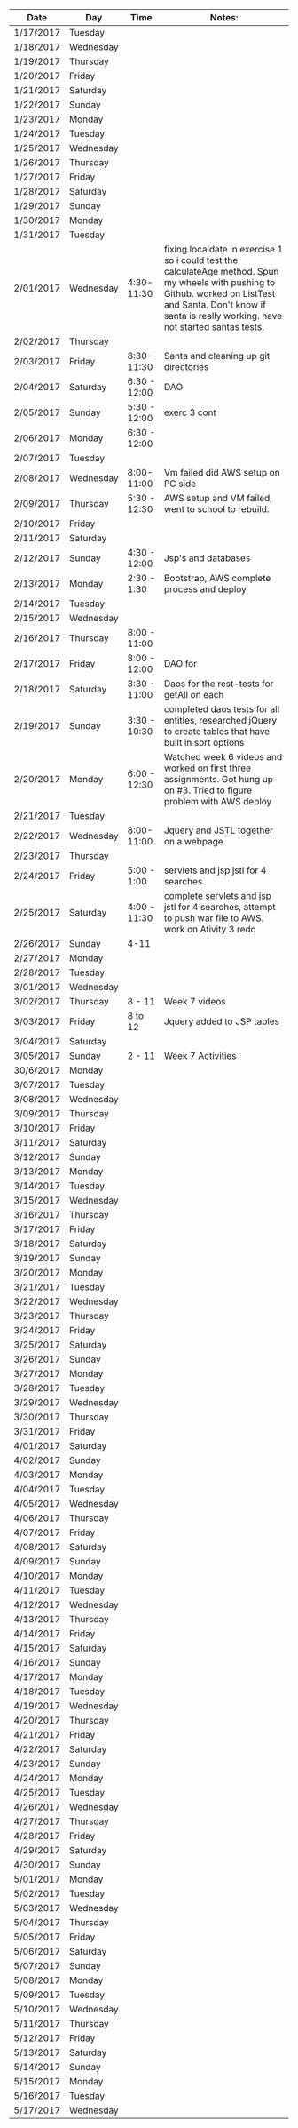 | Date  | Day  |   Time    |   Notes:   |
|-----------------------------|------------------------------|---------------------|------------------------------------------------------------------|
|	1/17/2017	|	Tuesday	|		|		|  
|	1/18/2017	|	Wednesday	|		|		|
|	1/19/2017	|	Thursday	|		|		|
|	1/20/2017	|	Friday	|		|		|
|	1/21/2017	|	Saturday	|		|		|
|	1/22/2017	|	Sunday	|		|		|
|	1/23/2017	|	Monday	|		|		|
|	1/24/2017	|	Tuesday	|		|		|
|	1/25/2017	|	Wednesday	|		|		|
|	1/26/2017	|	Thursday	|		|		|
|	1/27/2017	|	Friday	|		|		|
|	1/28/2017	|	Saturday	|		|		|
|	1/29/2017	|	Sunday	|		|		|
|	1/30/2017	|	Monday	|		|		|
|	1/31/2017	|	Tuesday	|		|		|
|	2/01/2017	|	Wednesday	|4:30-11:30 		|fixing localdate in exercise 1 so i could test the calculateAge method.  Spun my wheels with pushing  to Github.  worked on ListTest and Santa.  Don't know if santa is really working.  have not started santas tests.		|
|	2/02/2017	|	Thursday	|		|		|
|	2/03/2017	|	Friday	| 8:30-11:30		|Santa and cleaning up git directories		|
|	2/04/2017	|	Saturday	|6:30 -  12:00		|DAO		|
|	2/05/2017	|	Sunday	|	5:30 - 12:00	|exerc 3 cont		|
|	2/06/2017	|	Monday	|6:30 -  12:00		|		|
|	2/07/2017	|	Tuesday	|		|		|
|	2/08/2017	|	Wednesday	|8:00-11:00		|Vm failed did AWS setup on PC side		|
|	2/09/2017	|	Thursday	|5:30 - 12:30		|AWS setup and VM failed, went to school to rebuild.|
|	2/10/2017	|	Friday	|		|		|
|	2/11/2017	|	Saturday	|		|		|
|	2/12/2017	|	Sunday	|4:30 - 12:00		|Jsp's and databases		|
|	2/13/2017	|	Monday	|2:30 - 1:30		|Bootstrap, AWS complete process and deploy |
|	2/14/2017	|	Tuesday	|		|		|
|	2/15/2017	|	Wednesday	|		|		|
|	2/16/2017	|	Thursday	|8:00 - 11:00		|		|
|	2/17/2017	|	Friday	|8:00 - 12:00		|DAO for 		|
|	2/18/2017	|	Saturday	|3:30 - 11:00		|Daos for the rest-tests for getAll on each		|
|	2/19/2017	|	Sunday	|3:30 - 10:30		|completed daos tests for all entities, researched jQuery to create tables that have built in sort options		|
|	2/20/2017	|	Monday	| 6:00 - 12:30		|Watched week 6 videos and worked on first three assignments.  Got hung up on #3.  Tried to figure problem with AWS deploy		|
|	2/21/2017	|	Tuesday	|		|		|
|	2/22/2017	|	Wednesday	|8:00-11:00		|Jquery and JSTL together on a webpage		|
|	2/23/2017	|	Thursday	|		|		|
|	2/24/2017	|	Friday	|5:00 - 1:00		|servlets and jsp jstl for 4 searches		|
|	2/25/2017	|	Saturday	|4:00 - 11:30		|complete servlets and jsp jstl for 4 searches, attempt to push war file to AWS. work on Ativity 3 redo		|
|	2/26/2017	|	Sunday	|4-11		|		|
|	2/27/2017	|	Monday	|		|		|
|	2/28/2017	|	Tuesday	|		|		|
|	3/01/2017	|	Wednesday	|		|		|
|	3/02/2017	|	Thursday	|8 - 11		|Week 7 videos		|
|	3/03/2017	|	Friday	|8 to 12		|Jquery added to JSP tables		|
|	3/04/2017	|	Saturday	|		|		|
|	3/05/2017	|	Sunday	|2 - 11		|Week 7 Activities		|
|	30/6/2017	|	Monday	|		|		|
|	3/07/2017	|	Tuesday	|		|		|
|	3/08/2017	|	Wednesday	|		|		|
|	3/09/2017	|	Thursday	|		|		|
|	3/10/2017	|	Friday	|		|		|
|	3/11/2017	|	Saturday	|		|		|
|	3/12/2017	|	Sunday	|		|		|
|	3/13/2017	|	Monday	|		|		|
|	3/14/2017	|	Tuesday	|		|		|
|	3/15/2017	|	Wednesday	|		|		|
|	3/16/2017	|	Thursday	|		|		|
|	3/17/2017	|	Friday	|		|		|
|	3/18/2017	|	Saturday	|		|		|
|	3/19/2017	|	Sunday	|		|		|
|	3/20/2017	|	Monday	|		|		|
|	3/21/2017	|	Tuesday	|		|		|
|	3/22/2017	|	Wednesday	|		|		|
|	3/23/2017	|	Thursday	|		|		|
|	3/24/2017	|	Friday	|		|		|
|	3/25/2017	|	Saturday	|		|		|
|	3/26/2017	|	Sunday	|		|		|
|	3/27/2017	|	Monday	|		|		|
|	3/28/2017	|	Tuesday	|		|		|
|	3/29/2017	|	Wednesday	|		|		|
|	3/30/2017	|	Thursday	|		|		|
|	3/31/2017	|	Friday	|		|		|
|	4/01/2017	|	Saturday	|		|		|
|	4/02/2017	|	Sunday	|		|		|
|	4/03/2017	|	Monday	|		|		|
|	4/04/2017	|	Tuesday	|		|		|
|	4/05/2017	|	Wednesday	|		|		|
|	4/06/2017	|	Thursday	|		|		|
|	4/07/2017	|	Friday	|		|		|
|	4/08/2017	|	Saturday	|		|		|
|	4/09/2017	|	Sunday	|		|		|
|	4/10/2017	|	Monday	|		|		|
|	4/11/2017	|	Tuesday	|		|		|
|	4/12/2017	|	Wednesday	|		|		|
|	4/13/2017	|	Thursday	|		|		|
|	4/14/2017	|	Friday	|		|		|
|	4/15/2017	|	Saturday	|		|		|
|	4/16/2017	|	Sunday	|		|		|
|	4/17/2017	|	Monday	|		|		|
|	4/18/2017	|	Tuesday	|		|		|
|	4/19/2017	|	Wednesday	|		|		|
|	4/20/2017	|	Thursday	|		|		|
|	4/21/2017	|	Friday	|		|		|
|	4/22/2017	|	Saturday	|		|		|
|	4/23/2017	|	Sunday	|		|		|
|	4/24/2017	|	Monday	|		|		|
|	4/25/2017	|	Tuesday	|		|		|
|	4/26/2017	|	Wednesday	|		|		|
|	4/27/2017	|	Thursday	|		|		|
|	4/28/2017	|	Friday	|		|		|
|	4/29/2017	|	Saturday	|		|		|
|	4/30/2017	|	Sunday	|		|		|
|	5/01/2017	|	Monday	|		|		|
|	5/02/2017	|	Tuesday	|		|		|
|	5/03/2017	|	Wednesday	|		|		|
|	5/04/2017	|	Thursday	|		|		|
|	5/05/2017	|	Friday	|		|		|
|	5/06/2017	|	Saturday	|		|		|
|	5/07/2017	|	Sunday	|		|		|
|	5/08/2017	|	Monday	|		|		|
|	5/09/2017	|	Tuesday	|		|		|
|	5/10/2017	|	Wednesday	|		|		|
|	5/11/2017	|	Thursday	|		|		|
|	5/12/2017	|	Friday	|		|		|
|	5/13/2017	|	Saturday	|		|		|
|	5/14/2017	|	Sunday	|		|		|
|	5/15/2017	|	Monday	|		|		|
|	5/16/2017	|	Tuesday	|		|		|
|	5/17/2017	|	Wednesday	|		|		|

